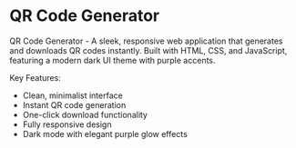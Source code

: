 ﻿# QR Code Generator

QR Code Generator - A sleek, responsive web application that generates and downloads QR codes instantly. Built with HTML, CSS, and JavaScript, featuring a modern dark UI theme with purple accents.

Key Features:
- Clean, minimalist interface
- Instant QR code generation
- One-click download functionality
- Fully responsive design
- Dark mode with elegant purple glow effects
